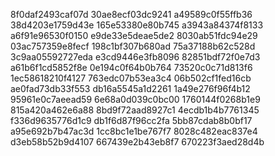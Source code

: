 8f0daf2493caf07d
30ae8ecf03dc9241
a49589c0f55ffb36
38d4203e1759d43e
165e53380e80b745
a3943a84374f8133
a6f91e96530f0150
e9de33e5deae5de2
8030ab51fdc94e29
03ac757359e8fecf
198c1bf307b680ad
75a37188b62c528d
3c9aa05592727eda
e3cd9446e3fb8096
82851bdf72f0e7d3
a61b6f1cd5852f8e
0e194c0f64b0b764
73520c0c71d813f6
1ec58618210f4127
763edc07b53ea3c4
06b502cf1fed16cb
ae0fad73db33f553
db16a5545a1d2261
1a49e276f96f4b12
95961e0c7aeead59
6e68a0d039c0bc00
1760144f0268b1e9
815a420a462e6a88
8bd9f72aad8927c1
4ecdb1b4b7761345
f336d9635776d1c9
db1f6d87f96cc2fa
5bb87cdab8b0bf17
a95e692b7b47ac3d
1cc8bc1e1be767f7
8028c482eac837e4
d3eb58b52b9d4107
667439e2b43eb8f7
670223f3aed28d4b
